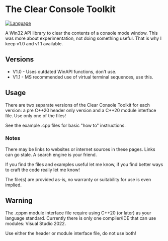 # The Clear Console Toolkit
[![Language](https://img.shields.io/badge/Language-C%2B%2B%20%26%20C%2B%2B20%2C%20Win32-blue)](https://github.com/GeorgePimpleton/misc_files/)

A Win32 API library to clear the contents of a console mode window.  This was more about experimentation, not doing something useful.  That is why I keep v1.0 and v1.1 available.

## Versions
- V1.0 - Uses outdated WinAPI functions, don't use.
- V1.1 - MS recommended use of virtual terminal sequences, use this.

## Usage
There are two separate versions of the Clear Console Toolkit for each version: a pre C++20 header only version and a C++20 module interface file.  Use only one of the files!

See the example .cpp files for basic "how to" instructions.

### Notes
There may be links to websites or internet sources in these pages. Links can go stale. A search engine is your friend.

If you find the files and examples useful let me know, if you find better ways to craft the code really let me know!

The file(s) are provided as-is, no warranty or suitability for use is even implied.

## Warning
The .cppm module interface file require using C++20 (or later) as your language standard.  Currently there is only one compiler/IDE that can use modules: Visual Studio 2022.

Use either the header or module interface file, do not use both!
